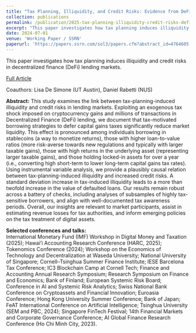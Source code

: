 ```yaml
---
title: "Tax Planning, Illiquidity, and Credit Risks: Evidence from DeFi Lending"
collection: publications
permalink: /publication/2025-tax-planning-illiquidity-credit-risks-defi
excerpt: "This paper investigates how tax planning induces illiquidity and credit risks in decentralized finance (DeFi) lending markets."
date: 2024-07-01
venue: 'Working Paper / SSRN'
paperurl: 'https://papers.ssrn.com/sol3/papers.cfm?abstract_id=4764605'
---
```

This paper investigates how tax planning induces illiquidity and credit risks in decentralized finance (DeFi) lending markets.

[Full Article](https://papers.ssrn.com/sol3/papers.cfm?abstract_id=4764605)

Coauthors: Lisa De Simone (UT Austin), Daniel Rabetti (NUS)

**Abstract:** This study examines the link between tax-planning-induced illiquidity and credit risks in lending markets. Exploiting
an exogenous tax shock imposed on cryptocurrency gains and millions of transactions in Decentralized Finance (DeFi)
lending, we document that tax-motivated borrowing strategies to defer capital gains taxes significantly reduce market
liquidity. This effect is pronounced among individuals borrowing in stablecoins (a way to monetize returns), those
with higher loan-to-value ratios (more risk-averse towards new regulations and typically with larger taxable gains), those
with high returns in the underlying asset (representing larger taxable gains), and those holding locked-in assets for over
a year (i.e., converting high short-term to lower long-term capital gains tax rates). Using instrumental variable analysis,
we provide a plausibly causal relation between tax-planning-induced illiquidity and increased credit risks. A standard
deviation increase in tax-induced illiquidity leads to a more than twofold increase in the value of defaulted loans. Our
results remain robust across a battery of checks, including analyses of subsamples of highly tax-sensitive borrowers, and
align with well-documented tax awareness periods. Overall, our insights are relevant to market participants, assist in
estimating revenue losses for tax authorities, and inform emerging policies on the tax treatment of digital assets.

**Selected conferences and talks:**  
International Monetary Fund (IMF) Workshop in Digital Money and Taxation (2025); Hawai’i Accounting Research Conference (HARC, 2025); Tokenomics Conference (2024); Workshop on the Economics of Technology and Decentralization at Waseda University; National University of Singapore; Cornell–Tsinghua Summer Finance Institute; IESE Barcelona Tax Conference; IC3 Blockchain Camp at Cornell Tech; Finance and Accounting Annual Research Symposium; Research Symposium on Finance and Economics; Bank of Finland; European Systemic Risk Board; Conference in AI and Systemic Risk Analytics; Swiss National Bank Conference on Cryptoassets and Financial Innovation; Euroasia Conference; Hong Kong University Summer Conference; Bank of Japan; FeAT International Conference on Artificial Intelligence; Tsinghua University (SEM and PBC, 2024); Singapore FinTech Festival; 14th Financial Markets and Corporate Governance Conference; AI Global Finance Research Conference (Ho Chi Minh City, 2023).
